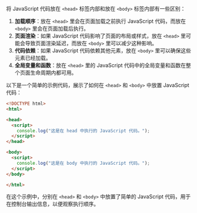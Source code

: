 将 JavaScript 代码放在 `<head>` 标签内部和放在 `<body>` 标签内部有一些区别：
1. **加载顺序**：放在 `<head>` 里会在页面加载之前执行 JavaScript 代码，而放在 `<body>` 里会在页面加载后执行。
2. **页面渲染**：如果 JavaScript 代码影响了页面的布局或样式，放在 `<head>` 里可能会导致页面渲染延迟，而放在 `<body>` 里可以减少这种影响。
3. **代码依赖**：如果 JavaScript 代码依赖其他元素，放在 `<body>` 里可以确保这些元素已经加载。
4. **全局变量和函数**：放在 `<head>` 里的 JavaScript 代码中的全局变量和函数在整个页面生命周期内都可用。

以下是一个简单的示例代码，展示了如何在 `<head>` 和 `<body>` 中放置 JavaScript 代码：

```html
<!DOCTYPE html>
<html>

<head>
  <script>
    console.log("这是在 head 中执行的 JavaScript 代码。");
  </script>
</head>

<body>
  <script>
    console.log("这是在 body 中执行的 JavaScript 代码。");
  </script>
</body>

</html>
```
在这个示例中，分别在 `<head>` 和 `<body>` 中放置了简单的 JavaScript 代码，用于在控制台输出信息，以便观察执行顺序。
